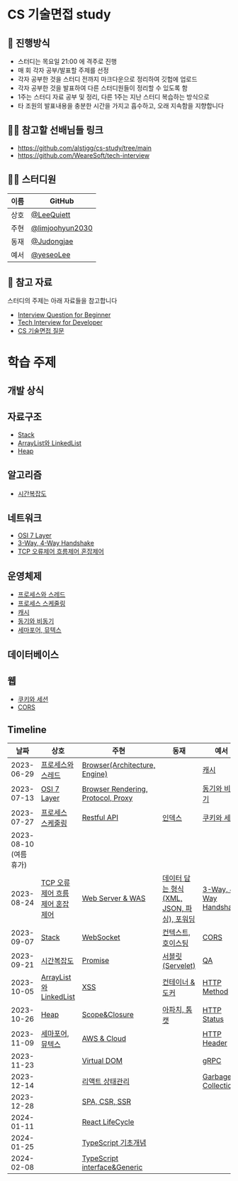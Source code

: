 # CS 기술면접 study

## 🌳 진행방식
- 스터디는 목요일 21:00 에 격주로 진행
- 매 회 각자 공부/발표할 주제를 선정
- 각자 공부한 것을 스터디 전까지 마크다운으로 정리하여 깃헙에 업로드
- 각자 공부한 것을 발표하여 다른 스터디원들이 정리할 수 있도록 함
- 1주는 스터디 자료 공부 및 정리, 다른 1주는 지난 스터디 복습하는 방식으로
- 타 조원의 발표내용을 충분한 시간을 가지고 흡수하고, 오래 지속함을 지향합니다

## 👨‍🎓 참고할 선배님들 링크
- https://github.com/alstjgg/cs-study/tree/main
- https://github.com/WeareSoft/tech-interview

## 👨‍💻  스터디원

| 이름   | GitHub                                  |
| ---- | ---------------------------------------------- |
| 상호 | [@LeeQuiett](https://github.com/LeeQuiett) |
| 주현 | [@limjoohyun2030](https://github.com/limjoohyun2030) |
| 동재 | [@Judongjae](https://github.com/Judongjae)  |
| 예서 | [@yeseoLee](https://github.com/yeseoLee) |


## 📌 참고 자료
스터디의 주제는 아래 자료들을 참고합니다
- [Interview Question for Beginner](https://github.com/JaeYeopHan/Interview_Question_for_Beginner)
- [Tech Interview for Developer](https://github.com/gyoogle/tech-interview-for-developer)
- [CS 기술면접 질문](https://mangkyu.tistory.com/88)

# 학습 주제
## 개발 상식

## 자료구조
- [Stack](/자료구조/Stack.md)
- [ArrayList와 LinkedList](https://github.com/limjoohyun2030/CS-study/blob/main/%EC%9E%90%EB%A3%8C%EA%B5%AC%EC%A1%B0/ArrayList%EC%99%80%20LinkedList.md)
- [Heap](https://github.com/limjoohyun2030/CS-study/blob/main/%EC%9E%90%EB%A3%8C%EA%B5%AC%EC%A1%B0/Heap.md)

## 알고리즘
- [시간복잡도](https://github.com/limjoohyun2030/CS-study/blob/main/%EC%95%8C%EA%B3%A0%EB%A6%AC%EC%A6%98/%E1%84%89%E1%85%B5%E1%84%80%E1%85%A1%E1%86%AB%20%E1%84%87%E1%85%A9%E1%86%A8%E1%84%8C%E1%85%A1%E1%86%B8%E1%84%83%E1%85%A9(Time%20Complexity).md)

## 네트워크
- [OSI 7 Layer](/네트워크/OSI-7-Layer,TCP-IP.md)
- [3-Way, 4-Way Handshake](/네트워크/3-Way%2C%204-Way%20Handshake.MD)
- [TCP 오류제어 흐름제어 혼잡제어](/네트워크/TCP%20오류제어(Error%20Control)%20흐름제어(Flow%20Control)%20혼잡제어(Congestion%20Control).md)

## 운영체제
- [프로세스와 스레드](/운영체제/ProcessAndThread.md)
- [프로세스 스케줄링](/운영체제/Process%20Scheduling.md)
- [캐시](/운영체제/Cache.MD)
- [동기와 비동기](/운영체제/Syncronous%20And%20Asyncronous.MD)
- [세마포어, 뮤텍스](운영체제/SemaphoreAndMutex.md)

## 데이터베이스

## 웹
- [쿠키와 세션](/WEB/Cookie%20And%20Session.MD)
- [CORS](/WEB/CORS.MD)

## Timeline
| 날짜 | 상호 | 주현 | 동재 | 예서 |
|--|--|--|--|--|
| 2023-06-29 | [프로세스와 스레드](/운영체제/ProcessAndThread.md) | [Browser(Architecture, Engine)](/기술면접(프론트엔드)/Browser(Architecture%2C%20Engine).md) |  | [캐시](/운영체제/Cache.MD) |
| 2023-07-13 | [OSI 7 Layer](네트워크/OSI-7-Layer,TCP-IP.md) | [Browser Rendering, Protocol, Proxy](/기술면접(프론트엔드)/Browser%20Rendering%2C%20Protocol%2C%20Proxy%2C%20HTTP%20TCP%20UDP(이%203개는%20기초만).md) |  | [동기와 비동기](/운영체제/Syncronous%20And%20Asyncronous.MD) | 
| 2023-07-27 | [프로세스 스케줄링](/운영체제/Process%20Scheduling.md) |[Restful API](/기술면접(프론트엔드)/RESTful%20API.md) | [인덱스](https://platinum-gong-8ee.notion.site/a04c1e9c58304a15995ebcaf5547d481?pvs=4) | [쿠키와 세션](/WEB/Cookie%20And%20Session.MD) |
| 2023-08-10 (여름 휴가) |  |   |  |  |
| 2023-08-24 | [TCP 오류제어 흐름제어 혼잡제어](/네트워크/TCP%20오류제어(Error%20Control)%20흐름제어(Flow%20Control)%20혼잡제어(Congestion%20Control).md) | [Web Server & WAS](/기술면접(프론트엔드)/WebServer%20%26%20WAS.md) | [데이터 담는 형식(XML, JSON, 파싱), 포워딩](https://platinum-gong-8ee.notion.site/XML-JSON-a81c3db0760f46b4ad84a800b2fa4eee?pvs=4) | [3-Way, 4-Way Handshake](/네트워크/3-Way%2C%204-Way%20Handshake.MD) |
| 2023-09-07 | [Stack](/자료구조/Stack.md) | [WebSocket](/기술면접(프론트엔드)/WebSocket.md) |  [컨텍스트, 호이스팅](https://platinum-gong-8ee.notion.site/1c7060a8766749b596a2be06150edfb2?pvs=4)| [CORS](/WEB/CORS.MD) |
| 2023-09-21 | [시간복잡도](https://github.com/limjoohyun2030/CS-study/blob/main/%EC%95%8C%EA%B3%A0%EB%A6%AC%EC%A6%98/%E1%84%89%E1%85%B5%E1%84%80%E1%85%A1%E1%86%AB%20%E1%84%87%E1%85%A9%E1%86%A8%E1%84%8C%E1%85%A1%E1%86%B8%E1%84%83%E1%85%A9(Time%20Complexity).md) | [Promise](https://github.com/limjoohyun2030/CS-study/blob/d3c36e3074004bb5d4af2b2728397a8bc8387707/%EA%B8%B0%EC%88%A0%EB%A9%B4%EC%A0%91(%ED%94%84%EB%A1%A0%ED%8A%B8%EC%97%94%EB%93%9C)/Promise.md) | [서블릿(Servelet)](https://platinum-gong-8ee.notion.site/Servelet-7ebb36af61f1479d8e09d15223270887?pvs=4) | [QA](/개발%20상식/QA.md) |
| 2023-10-05 | [ArrayList와 LinkedList](https://github.com/limjoohyun2030/CS-study/blob/main/%EC%9E%90%EB%A3%8C%EA%B5%AC%EC%A1%B0/ArrayList%EC%99%80%20LinkedList.md) | [XSS](https://github.com/limjoohyun2030/CS-study/blob/57b55bff7db19859bbca0b71b94a8891cda365cb/%EA%B8%B0%EC%88%A0%EB%A9%B4%EC%A0%91(%ED%94%84%EB%A1%A0%ED%8A%B8%EC%97%94%EB%93%9C)/XSS.md) |  [컨테이너 & 도커](https://platinum-gong-8ee.notion.site/61d20191d96249dfa3df075b3555e6a7?pvs=4)| [HTTP Method](/네트워크/HTTP%20Method.MD) |
| 2023-10-26 | [Heap](https://github.com/limjoohyun2030/CS-study/blob/main/%EC%9E%90%EB%A3%8C%EA%B5%AC%EC%A1%B0/Heap.md) | [Scope&Closure](https://github.com/limjoohyun2030/CS-study/blob/b33d7d620166c01c82b58b9fee0be4e9250a706c/%EA%B8%B0%EC%88%A0%EB%A9%B4%EC%A0%91(%ED%94%84%EB%A1%A0%ED%8A%B8%EC%97%94%EB%93%9C)/Closure.md) |[아파치, 톰캣](https://platinum-gong-8ee.notion.site/4138f7d2bfea4351a103a5e5129044c7?pvs=4)| [HTTP Status](/네트워크/HTTP%20Stataus.MD) |
| 2023-11-09 | [세마포어, 뮤텍스](운영체제/SemaphoreAndMutex.md) | [AWS & Cloud](https://github.com/limjoohyun2030/CS-study/blob/4530fabf46549aa0848f98d7c8104789ea597df4/%E1%84%80%E1%85%A2%E1%84%87%E1%85%A1%E1%86%AF%20%E1%84%89%E1%85%A1%E1%86%BC%E1%84%89%E1%85%B5%E1%86%A8/Cloud.md) |  | [HTTP Header](/네트워크/HTTP%20Header.MD) |
| 2023-11-23 |  | [Virtual DOM](/기술면접(프론트엔드)/Virtual%20DOM.md) |  | [gRPC](/네트워크/gRPC.MD) |
| 2023-12-14 |  | [리액트 상태관리](/기술면접(프론트엔드)/리액트%20상태관리.md) |  | [Garbage Collection](/운영체제/GarbageCollection.MD) | 
| 2023-12-28 |  | [SPA, CSR, SSR](/기술면접(프론트엔드)/SPA%2C%20CSR%2C%20SSR.md) |  |  | 
| 2024-01-11 |  | [React LifeCycle](/기술면접(프론트엔드)/React%20LifeCycle.md) |  |  | 
| 2024-01-25 |  | [TypeScript 기초개념](/기술면접(프론트엔드)/TypeScript%20기초개념.md) |  |  | 
| 2024-02-08 |  | [TypeScript interface&Generic](/기술면접(프론트엔드)/TypeScript%20interface&Generic.md) |  |  | 
